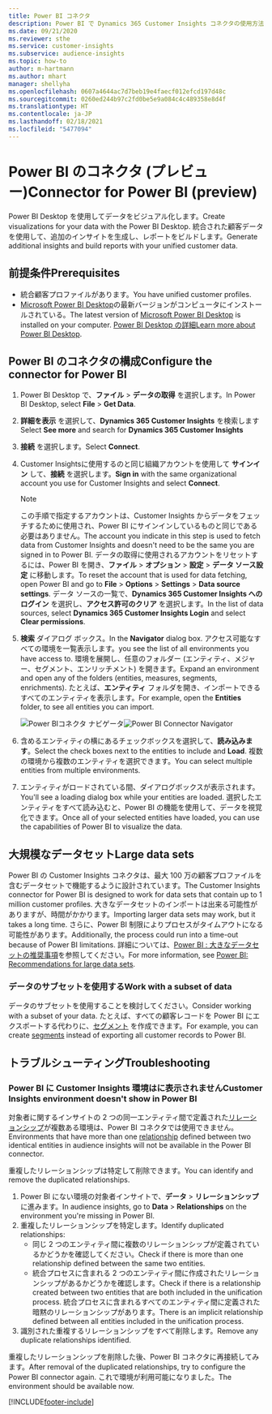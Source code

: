 ```yaml
---
title: Power BI コネクタ
description: Power BI で Dynamics 365 Customer Insights コネクタの使用方法を学びます。
ms.date: 09/21/2020
ms.reviewer: sthe
ms.service: customer-insights
ms.subservice: audience-insights
ms.topic: how-to
author: m-hartmann
ms.author: mhart
manager: shellyha
ms.openlocfilehash: 0607a4644ac7d7beb19e4faecf012efcd197d48c
ms.sourcegitcommit: 0260ed244b97c2fd0be5e9a084c4c489358e8d4f
ms.translationtype: HT
ms.contentlocale: ja-JP
ms.lasthandoff: 02/18/2021
ms.locfileid: "5477094"
---
```

# <a name="connector-for-power-bi-preview"></a><span data-ttu-id="26870-103">Power BI のコネクタ (プレビュー)</span><span class="sxs-lookup"><span data-stu-id="26870-103">Connector for Power BI (preview)</span></span>

<span data-ttu-id="26870-104">Power BI Desktop を使用してデータをビジュアル化します。</span><span class="sxs-lookup"><span data-stu-id="26870-104">Create visualizations for your data with the Power BI Desktop.</span></span> <span data-ttu-id="26870-105">統合された顧客データを使用して、追加のインサイトを生成し、レポートをビルドします。</span><span class="sxs-lookup"><span data-stu-id="26870-105">Generate additional insights and build reports with your unified customer data.</span></span>

## <a name="prerequisites"></a><span data-ttu-id="26870-106">前提条件</span><span class="sxs-lookup"><span data-stu-id="26870-106">Prerequisites</span></span>

- <span data-ttu-id="26870-107">統合顧客プロファイルがあります。</span><span class="sxs-lookup"><span data-stu-id="26870-107">You have unified customer profiles.</span></span>
- <span data-ttu-id="26870-108">[Microsoft Power BI Desktop](https://powerbi.microsoft.com/desktop/)の最新バージョンがコンピュータにインストールされている。</span><span class="sxs-lookup"><span data-stu-id="26870-108">The latest version of [Microsoft Power BI Desktop](https://powerbi.microsoft.com/desktop/) is installed on your computer.</span></span> <span data-ttu-id="26870-109">[Power BI Desktop の詳細](https://docs.microsoft.com/power-bi/desktop-what-is-desktop)</span><span class="sxs-lookup"><span data-stu-id="26870-109">[Learn more about Power BI Desktop](https://docs.microsoft.com/power-bi/desktop-what-is-desktop).</span></span>

## <a name="configure-the-connector-for-power-bi"></a><span data-ttu-id="26870-110">Power BI のコネクタの構成</span><span class="sxs-lookup"><span data-stu-id="26870-110">Configure the connector for Power BI</span></span>

1. <span data-ttu-id="26870-111">Power BI Desktop で、**ファイル** > **データの取得** を選択します。</span><span class="sxs-lookup"><span data-stu-id="26870-111">In Power BI Desktop, select **File** > **Get Data**.</span></span>

1. <span data-ttu-id="26870-112">**詳細を表示** を選択して、**Dynamics 365 Customer Insights** を検索します</span><span class="sxs-lookup"><span data-stu-id="26870-112">Select **See more** and search for **Dynamics 365 Customer Insights**</span></span>

1. <span data-ttu-id="26870-113">**接続** を選択します。</span><span class="sxs-lookup"><span data-stu-id="26870-113">Select **Connect**.</span></span>

1. <span data-ttu-id="26870-114">Customer Insightsに使用するのと同じ組織アカウントを使用して **サインイン** して、**接続** を選択します。</span><span class="sxs-lookup"><span data-stu-id="26870-114">**Sign in** with the same organizational account you use for Customer Insights and select **Connect**.</span></span>
   > [!NOTE]
   > <span data-ttu-id="26870-115">この手順で指定するアカウントは、Customer Insights からデータをフェッチするために使用され、Power BI にサインインしているものと同じである必要はありません。</span><span class="sxs-lookup"><span data-stu-id="26870-115">The account you indicate in this step is used to fetch data from Customer Insights and doesn't need to be the same you are signed in to Power BI.</span></span> <span data-ttu-id="26870-116">データの取得に使用されるアカウントをリセットするには、Power BI を開き、**ファイル** > **オプション** > **設定** > **データ ソース設定** に移動します。</span><span class="sxs-lookup"><span data-stu-id="26870-116">To reset the account that is used for data fetching, open Power BI and go to **File** > **Options** > **Settings** > **Data source settings**.</span></span> <span data-ttu-id="26870-117">データ ソースの一覧で、**Dynamics 365 Customer Insights へのログイン** を選択し、**アクセス許可のクリア** を選択します。</span><span class="sxs-lookup"><span data-stu-id="26870-117">In the list of data sources, select **Dynamics 365 Customer Insights Login** and select **Clear permissions**.</span></span>  

1. <span data-ttu-id="26870-118">**検索** ダイアログ ボックス。</span><span class="sxs-lookup"><span data-stu-id="26870-118">In the **Navigator** dialog box.</span></span> <span data-ttu-id="26870-119">アクセス可能なすべての環境を一覧表示します。</span><span class="sxs-lookup"><span data-stu-id="26870-119">you see the list of all environments you have access to.</span></span> <span data-ttu-id="26870-120">環境を展開し、任意のフォルダー (エンティティ、メジャー、セグメント、エンリッチメント) を開きます。</span><span class="sxs-lookup"><span data-stu-id="26870-120">Expand an environment and open any of the folders (entities, measures, segments, enrichments).</span></span> <span data-ttu-id="26870-121">たとえば、**エンティティ** フォルダを開き、インポートできるすべてのエンティティを表示します。</span><span class="sxs-lookup"><span data-stu-id="26870-121">For example, open the **Entities** folder, to see all entities you can import.</span></span>

   <span data-ttu-id="26870-122">![Power BIコネクタ ナビゲータ](media/power-bi-navigator.png "Power BI コネクタ ナビゲーター")</span><span class="sxs-lookup"><span data-stu-id="26870-122">![Power BI Connector Navigator](media/power-bi-navigator.png "Power BI Connector Navigator")</span></span>

1. <span data-ttu-id="26870-123">含めるエンティティの横にあるチェックボックスを選択して、**読み込みます**。</span><span class="sxs-lookup"><span data-stu-id="26870-123">Select the check boxes next to the entities to include and **Load**.</span></span> <span data-ttu-id="26870-124">複数の環境から複数のエンティティを選択できます。</span><span class="sxs-lookup"><span data-stu-id="26870-124">You can select multiple entities from multiple environments.</span></span>

1. <span data-ttu-id="26870-125">エンティティがロードされている間、ダイアログボックスが表示されます。</span><span class="sxs-lookup"><span data-stu-id="26870-125">You'll see a loading dialog box while your entities are loaded.</span></span> <span data-ttu-id="26870-126">選択したエンティティをすべて読み込むと、Power BI の機能を使用して、データを視覚化できます。</span><span class="sxs-lookup"><span data-stu-id="26870-126">Once all of your selected entities have loaded, you can use the capabilities of Power BI to visualize the data.</span></span>

## <a name="large-data-sets"></a><span data-ttu-id="26870-127">大規模なデータセット</span><span class="sxs-lookup"><span data-stu-id="26870-127">Large data sets</span></span>

<span data-ttu-id="26870-128">Power BI の Customer Insights コネクタは、最大 100 万の顧客プロファイルを含むデータセットで機能するように設計されています。</span><span class="sxs-lookup"><span data-stu-id="26870-128">The Customer Insights connector for Power BI is designed to work for data sets that contain up to 1 million customer profiles.</span></span> <span data-ttu-id="26870-129">大きなデータセットのインポートは出来る可能性がありますが、時間がかかります。</span><span class="sxs-lookup"><span data-stu-id="26870-129">Importing larger data sets may work, but it takes a long time.</span></span> <span data-ttu-id="26870-130">さらに、Power BI 制限によりプロセスがタイムアウトになる可能性があります。</span><span class="sxs-lookup"><span data-stu-id="26870-130">Additionally, the process could run into a time-out because of Power BI limitations.</span></span> <span data-ttu-id="26870-131">詳細については、[Power BI : 大きなデータセットの推奨事項](https://docs.microsoft.com/power-bi/admin/service-premium-what-is#large-datasets)を参照してください。</span><span class="sxs-lookup"><span data-stu-id="26870-131">For more information, see [Power BI: Recommendations for large data sets](https://docs.microsoft.com/power-bi/admin/service-premium-what-is#large-datasets).</span></span> 

### <a name="work-with-a-subset-of-data"></a><span data-ttu-id="26870-132">データのサブセットを使用する</span><span class="sxs-lookup"><span data-stu-id="26870-132">Work with a subset of data</span></span>

<span data-ttu-id="26870-133">データのサブセットを使用することを検討してください。</span><span class="sxs-lookup"><span data-stu-id="26870-133">Consider working with a subset of your data.</span></span> <span data-ttu-id="26870-134">たとえば、すべての顧客レコードを Power BI にエクスポートする代わりに、[セグメント](segments.md) を作成できます。</span><span class="sxs-lookup"><span data-stu-id="26870-134">For example, you can create [segments](segments.md) instead of exporting all customer records to Power BI.</span></span>

## <a name="troubleshooting"></a><span data-ttu-id="26870-135">トラブルシューティング​​</span><span class="sxs-lookup"><span data-stu-id="26870-135">Troubleshooting</span></span>

### <a name="customer-insights-environment-doesnt-show-in-power-bi"></a><span data-ttu-id="26870-136">Power BI に Customer Insights 環境はに表示されません</span><span class="sxs-lookup"><span data-stu-id="26870-136">Customer Insights environment doesn't show in Power BI</span></span>

<span data-ttu-id="26870-137">対象者に関するインサイトの 2 つの同一エンティティ間で定義された[リレーションシップ](relationships.md)が複数ある環境は、Power BI コネクタでは使用できません。</span><span class="sxs-lookup"><span data-stu-id="26870-137">Environments that have more than one [relationship](relationships.md) defined between two identical entities in audience insights will not be available in the Power BI connector.</span></span>

<span data-ttu-id="26870-138">重複したリレーションシップは特定して削除できます。</span><span class="sxs-lookup"><span data-stu-id="26870-138">You can identify and remove the duplicated relationships.</span></span>

1. <span data-ttu-id="26870-139">Power BI にない環境の対象者インサイトで、**データ** > **リレーションシップ** に進みます。</span><span class="sxs-lookup"><span data-stu-id="26870-139">In audience insights, go to **Data** > **Relationships** on the environment you're missing in Power BI.</span></span>
2. <span data-ttu-id="26870-140">重複したリレーションシップを特定します。</span><span class="sxs-lookup"><span data-stu-id="26870-140">Identify duplicated relationships:</span></span>
   - <span data-ttu-id="26870-141">同じ 2 つのエンティティ間に複数のリレーションシップが定義されているかどうかを確認してください。</span><span class="sxs-lookup"><span data-stu-id="26870-141">Check if there is more than one relationship defined between the same two entities.</span></span>
   - <span data-ttu-id="26870-142">統合プロセスに含まれる 2 つのエンティティ間に作成されたリレーションシップがあるかどうかを確認します。</span><span class="sxs-lookup"><span data-stu-id="26870-142">Check if there is a relationship created between two entities that are both included in the unification process.</span></span> <span data-ttu-id="26870-143">統合プロセスに含まれるすべてのエンティティ間に定義された暗黙のリレーションシップがあります。</span><span class="sxs-lookup"><span data-stu-id="26870-143">There is an implicit relationship defined between all entities included in the unification process.</span></span>
3. <span data-ttu-id="26870-144">識別された重複するリレーションシップをすべて削除します。</span><span class="sxs-lookup"><span data-stu-id="26870-144">Remove any duplicate relationships identified.</span></span>

<span data-ttu-id="26870-145">重複したリレーションシップを削除した後、Power BI コネクタに再接続してみます。</span><span class="sxs-lookup"><span data-stu-id="26870-145">After removal of the duplicated relationships, try to configure the Power BI connector again.</span></span> <span data-ttu-id="26870-146">これで環境が利用可能になりました。</span><span class="sxs-lookup"><span data-stu-id="26870-146">The environment should be available now.</span></span>

[!INCLUDE[footer-include](../includes/footer-banner.md)]

